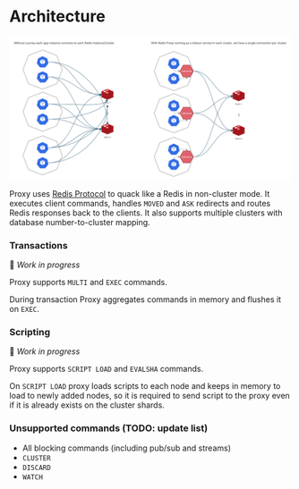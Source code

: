 # Architecture

![Before After Diagram](diagram.png)

Proxy uses [Redis Protocol](https://redis.io/topics/protocol) to quack like a Redis in non-cluster mode.
It executes client commands, handles `MOVED` and `ASK` redirects and routes Redis responses back to the clients.
It also supports multiple clusters with database number-to-cluster mapping.

### Transactions

🚧 _Work in progress_

Proxy supports `MULTI` and `EXEC` commands.

During transaction Proxy aggregates commands in memory and flushes it on `EXEC`.

### Scripting

🚧 _Work in progress_

Proxy supports `SCRIPT LOAD` and `EVALSHA` commands.

On `SCRIPT LOAD` proxy loads scripts to each node and keeps in memory to load to newly added nodes, 
so it is required to send script to the proxy even if it is already exists on the cluster shards.

### Unsupported commands (TODO: update list)

- All blocking commands (including pub/sub and streams)
- `CLUSTER`
- `DISCARD`
- `WATCH` 

